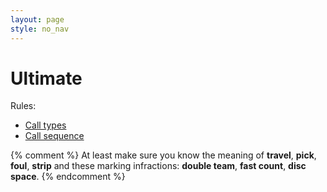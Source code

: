 ```yaml
---
layout: page
style: no_nav
---
```


# Ultimate

Rules:

* [Call types](call-types)
* [Call sequence](call-sequence)

{% comment %}
At least make sure you know the meaning of **travel**, **pick**, **foul**, **strip** and these marking infractions: **double team**, **fast count**, **disc space**.
{% endcomment %}
